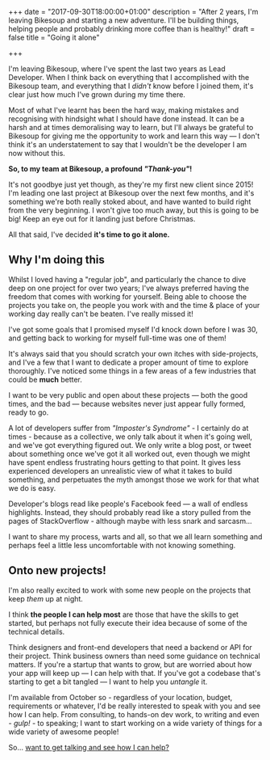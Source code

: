 +++
date = "2017-09-30T18:00:00+01:00"
description = "After 2 years, I'm leaving Bikesoup and starting a new adventure. I'll be building things, helping people and probably drinking more coffee than is healthy!"
draft = false
title = "Going it alone"

+++

I'm leaving Bikesoup, where I've spent the last two years as Lead Developer. When I think back on everything that I accomplished with the Bikesoup team, and everything that I _didn't_ know before I joined them, it's clear just how much I've grown during my time there. 

Most of what I've learnt has been the hard way, making mistakes and recognising with hindsight what I should have done instead. It can be a harsh and at times demoralising way to learn, but I'll always be grateful to Bikesoup for giving me the opportunity to work and learn this way — I don't think it's an understatement to say that I wouldn't be the developer I am now without this.

**So, to my team at Bikesoup, a profound _"Thank-you"_!**

 It's not goodbye just yet though, as they're my first new client since 2015! I'm leading one last project at Bikesoup over the next few months, and it's something we're both really stoked about, and have wanted to build right from the very beginning. I won't give too much away, but this is going to be big! Keep an eye out for it landing just before Christmas.

All that said, I've decided **it's time to go it alone.**

## Why I'm doing this

Whilst I loved having a "regular job", and particularly the chance to dive deep on one project for over two years; I've always preferred having the freedom that comes with working for yourself. Being able to choose the projects you take on, the people you work with and the time & place of your working day really can't be beaten. I've really missed it!

I've got some goals that I promised myself I'd knock down before I was 30, and getting back to working for myself full-time was one of them!

It's always said that you should scratch your own itches with side-projects, and I've a few that I want to dedicate a proper amount of time to explore thoroughly. I've noticed some things in a few areas of a few industries that could be **much** better.

I want to be very public and open about these projects — both the good times, and the bad — because websites never just appear fully formed, ready to go. 

A lot of developers suffer from _"Imposter's Syndrome"_ - I certainly do at times - because as a collective, we only talk about it when it's going well, and we've got everything figured out. We only write a blog post, or tweet about something once we've got it all worked out, even though we might have spent endless frustrating hours getting to that point. It gives less experienced developers an unrealistic view of what it takes to build something, and perpetuates the myth amongst those we work for that what we do is easy. 

Developer's blogs read like people's Facebook feed — a wall of endless highlights. Instead, they should probably read like a story pulled from the pages of StackOverflow - although maybe with less snark and sarcasm...

I want to share my process, warts and all, so that we all learn something and perhaps feel a little less uncomfortable with not knowing something.

## Onto new projects!

I'm also really excited to work with some new people on the projects that keep _them_ up at night. 

I think **the people I can help most** are those that have the skills to get started, but perhaps not fully execute their idea because of some of the technical details. 

Think designers and front-end developers that need a backend or API for their project. Think business owners than need some guidance on technical matters. If you're a startup that wants to grow, but are worried about how your app will keep up — I can help with that. If you've got a codebase that's starting to get a bit tangled — I want to help you _untangle_ it.

I'm available from October so - regardless of your location, budget, requirements or whatever, I'd be really interested to speak with you and see how I can help. From consulting, to hands-on dev work, to writing and even *- gulp! -* to speaking; I want to start working on a wide variety of things for a wide variety of awesome people!

So... [	want to get talking and see how I can help?](mailto:jamiedumont@icloud.com)








